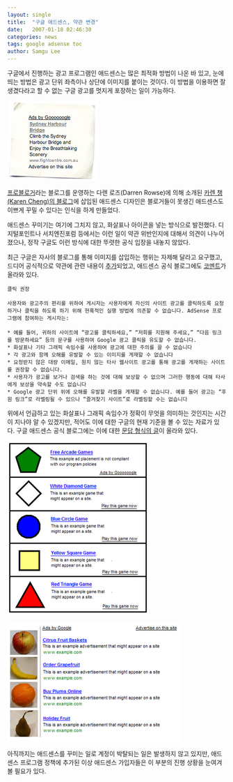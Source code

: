 ```yaml
---
layout: single
title:  "구글 애드센스, 약관 변경"
date:   2007-01-18 02:46:30
categories: news
tags: google adsense toc
author: Samgu Lee
---
```

구글에서 진행하는 광고 프로그램인 애드센스는 많은 최적화 방법이 나온 바 있고, 눈에 띄는 방법은 광고 단위 좌측이나 상단에 이미지를 붙이는 것이다. 이 방법을 이용하면 잘 생겼다라고 할 수 없는 구글 광고를 멋지게 포장하는 일이 가능하다.

![카렌 챙의 애드센스 디자인](/assets/karens-adsense.jpg)

[프로블로거](http://www.problogger.net/)라는 블로그를 운영하는 다렌 로즈(Darren Rowse)에 의해 소개된 [카렌 챙(Karen Cheng)의 블로그](http://www.karencheng.com.au/)에 삽입된 애드센스 디자인은 블로거들이 못생긴 애드센스도 이쁘게 꾸밀 수 있다는 인식을 하게 만들었다.

애드센스 꾸미기는 여기에 그치지 않고, 화살표나 아이콘을 넣는 방식으로 발전했다. 디지털포인트나 서치엔진포럼 등에서는 이런 일이 약관 위반인지에 대해서 의견이 나누어 졌으나, 정작 구글도 이런 방식에 대한 뚜렷한 공식 입장을 내놓지 않았다.

최근 구글은 자사의 블로그를 통해 이미지를 삽입하는 행위는 자제해 달라고 요구했고, 드디어 공식적으로 약관에 관련 내용이 [추가](https://google.com/adsense/support/bin/answer.py?answer=48182)되었고, 애드센스 공식 블로그에도 [코멘트](http://adsense.blogspot.com/2007/01/updated-program-policy-page.html)가 올라와 있다.

    클릭 권장

    사용자와 광고주의 편리를 위하여 게시자는 사용자에게 자신의 사이트 광고를 클릭하도록 요청하거나 클릭을 하도록 하기 위해 현혹적인 실행 방법에 의존할 수 없습니다. AdSense 프로그램에 참여하는 게시자는:

    * 예를 들어, 귀하의 사이트에 “광고를 클릭하세요,” “저희를 지원해 주세요,” “다음 링크를 방문하세요” 등의 문구를 사용하여 Google 광고 클릭을 유도할 수 없습니다.
    * 화살표나 기타 그래픽 속임수를 사용하여 광고에 대한 주의를 끌 수 없습니다
    * 각 광고와 함께 오해를 유발할 수 있는 이미지를 게재할 수 없습니다
    * 요청받지 않은 대량 이메일, 원치 않는 타사 웹사이트 광고를 통해 광고를 게재하는 사이트를 권장할 수 없습니다.
    * 사용자가 광고를 보거나 검색을 하는 것에 대해 보상할 수 없으며 그러한 행동에 대해 타사에게 보상을 약속할 수도 없습니다
    * Google 광고 단위 위에 오해를 유발할 라벨을 게재할 수 없습니다. 예를 들어 광고는 “후원 링크”로 라벨링될 수 있으나 “즐겨찾기 사이트”로 라벨링할 수는 없습니다

위에서 언급하고 있는 화살표나 그래픽 속임수가 정확이 무엇을 의미하는 것인지는 시간이 지나야 알 수 있겠지만, 적어도 이에 대한 구글의 현재 기준을 볼 수 있는 자료가 있다. 구글 애드센스 공식 블로그에는 이에 대한 [문답 형식의 글](http://adsense.blogspot.com/2006/12/ad-and-image-placement-policy.html)이 올라와 있다.

![애드센스에 금지된 예 1](/assets/do-not-this-adsense.png)

![애드센스에 금지된 예 2](/assets/do-not-this-sample.png)

아직까지는 애드센스를 꾸미는 일로 계정이 박탈되는 일은 발생하지 않고 있지만, 애드센스 프로그램 정책에 추가된 이상 애드센스 가입자들은 이 부분의 진행 상황을 눈여겨 볼 필요가 있다.
